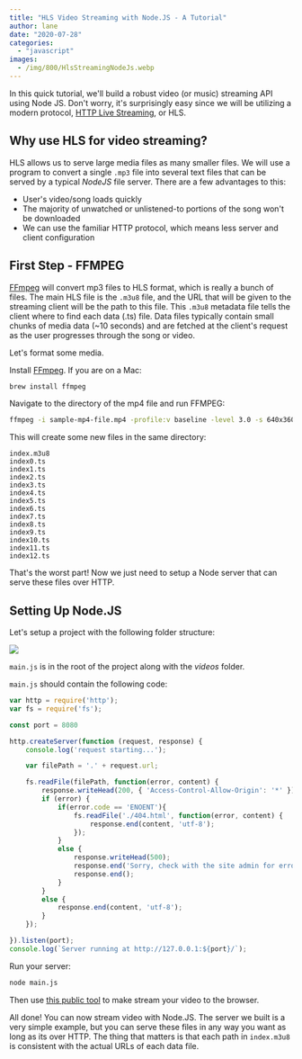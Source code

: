 ```yaml
---
title: "HLS Video Streaming with Node.JS - A Tutorial"
author: lane
date: "2020-07-28"
categories: 
  - "javascript"
images:
  - /img/800/HlsStreamingNodeJs.webp
---
```


In this quick tutorial, we'll build a robust video (or music) streaming API using Node JS. Don't worry, it's surprisingly easy since we will be utilizing a modern protocol, [HTTP Live Streaming](https://en.wikipedia.org/wiki/HTTP_Live_Streaming), or HLS.

## Why use HLS for video streaming?

HLS allows us to serve large media files as many smaller files. We will use a program to convert a single `.mp3` file into several text files that can be served by a typical _NodeJS_ file server. There are a few advantages to this:

- User's video/song loads quickly
- The majority of unwatched or unlistened-to portions of the song won't be downloaded
- We can use the familiar HTTP protocol, which means less server and client configuration

## First Step - FFMPEG

[FFmpeg](https://www.ffmpeg.org/) will convert mp3 files to HLS format, which is really a bunch of files. The main HLS file is the `.m3u8` file, and the URL that will be given to the streaming client will be the path to this file. This `.m3u8` metadata file tells the client where to find each data (.ts) file. Data files typically contain small chunks of media data (~10 seconds) and are fetched at the client's request as the user progresses through the song or video.

Let's format some media.

Install [FFmpeg](https://www.ffmpeg.org/). If you are on a Mac:

```bash
brew install ffmpeg
```

Navigate to the directory of the mp4 file and run FFMPEG:

```bash
ffmpeg -i sample-mp4-file.mp4 -profile:v baseline -level 3.0 -s 640x360 -start_number 0 -hls_time 10 -hls_list_size 0 -f hls index.m3u8
```

This will create some new files in the same directory:

```
index.m3u8
index0.ts
index1.ts
index2.ts
index3.ts
index4.ts
index5.ts
index6.ts
index7.ts
index8.ts
index9.ts
index10.ts
index11.ts
index12.ts
```

That's the worst part! Now we just need to setup a Node server that can serve these files over HTTP.

## Setting Up Node.JS

Let's setup a project with the following folder structure:

![](/img/800/Screen-Shot-2020-07-28-at-8.24.48-AM.png)

`main.js` is in the root of the project along with the _videos_ folder.

`main.js` should contain the following code:

```js
var http = require('http');
var fs = require('fs');

const port = 8080

http.createServer(function (request, response) {
    console.log('request starting...');

    var filePath = '.' + request.url;

    fs.readFile(filePath, function(error, content) {
        response.writeHead(200, { 'Access-Control-Allow-Origin': '*' });
        if (error) {
            if(error.code == 'ENOENT'){
                fs.readFile('./404.html', function(error, content) {
                    response.end(content, 'utf-8');
                });
            }
            else {
                response.writeHead(500);
                response.end('Sorry, check with the site admin for error: '+error.code+' ..\n');
                response.end(); 
            }
        }
        else {
            response.end(content, 'utf-8');
        }
    });

}).listen(port);
console.log(`Server running at http://127.0.0.1:${port}/`);
```

Run your server:

```bash
node main.js
```

Then use [this public tool](https://hls-js-dev.netlify.app/demo/) to make stream your video to the browser.

All done! You can now stream video with Node.JS. The server we built is a very simple example, but you can serve these files in any way you want as long as its over HTTP. The thing that matters is that each path in `index.m3u8` is consistent with the actual URLs of each data file.
